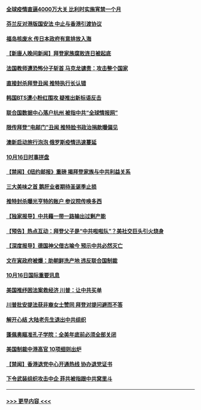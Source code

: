 #### [全球疫情直逼4000万大关 比利时实施宵禁一个月](../pages/prog202/a102965117.md?t=10172302) 
#### [芬兰反对港版国安法 中止与香港引渡协议](../pages/prog202/a102965157.md?t=10172302) 
#### [福岛核废水 传日本政府有意排放入海](../pages/prog202/a102965164.md?t=10172302) 
#### [【新唐人晚间新闻】拜登家族腐败连日被起底](../pages/prog202/a102965158.md?t=10172302) 
#### [法国教师遭恐怖分子斩首 马克龙谴责：攻击整个国家](../pages/prog202/a102965059.md?t=10172302) 
#### [直接封杀拜登丑闻 推特执行长认错](../pages/prog202/a102965049.md?t=10172302) 
#### [韩国BTS遭小粉红围攻 疑推出新标语反击](../pages/prog202/a102964922.md?t=10172302) 
#### [联合国数据中心落户杭州 被指中共“全球情报网”](../pages/prog202/a102964851.md?t=10172302) 
#### [限传拜登“电邮门”丑闻 推特脸书政治捐款曝偏见](../pages/prog202/a102964838.md?t=10172302) 
#### [澳新启动旅行泡泡 俄罗斯疫情迅速蔓延](../pages/prog202/a102964751.md?t=10172302) 
#### [10月16日时事拼盘](../pages/prog202/a102964894.md?t=10172302) 
#### [【禁闻】《纽约邮报》重磅 揭拜登家族与中共利益关系](../pages/prog202/a102964881.md?t=10172302) 
#### [三大美味之首 鹅肝业者期待圣诞季止损](../pages/prog202/a102964877.md?t=10172302) 
#### [推特封杀曝光亨特的账户 参议院传唤多西](../pages/prog202/a102964753.md?t=10172302) 
#### [【独家报导】中共藉一带一路输出过剩产能](../pages/prog202/a102964742.md?t=10172302) 
#### [【预告】热点互动：拜登父子是“中共啦啦队”？美社交巨头引火烧身](../pages/prog202/a102964713.md?t=10172302) 
#### [【深度报导】德国神父借古喻今 预示中共必然灭亡](../pages/prog202/a102964709.md?t=10172302) 
#### [文在寅政府被爆：助朝鲜洗产地 违反联合国制裁](../pages/prog202/a102964555.md?t=10172302) 
#### [10月16日国际重要讯息](../pages/prog202/a102964505.md?t=10172302) 
#### [美国推纾困法案救经济 川普：让中共买单](../pages/prog202/a102964509.md?t=10172302) 
#### [川普批安提法获非裔女士赞同 拜登对提问避而不答](../pages/prog202/a102964419.md?t=10172302) 
#### [解开心结 大陆老先生退出中共组织](../pages/prog202/a102964417.md?t=10172302) 
#### [蓬佩奥瞄准孔子学院：全美年底前必须全部关闭](../pages/prog202/a102964366.md?t=10172302) 
#### [美国制裁中港高官 10项细则出炉](../pages/prog202/a102964268.md?t=10172302) 
#### [【禁闻】香港退党中心开通热线 协办退党证书](../pages/prog202/a102964101.md?t=10172302) 
#### [下令武装组织攻击中企 菲共被指跟中共窝里斗](../pages/prog202/a102964185.md?t=10172302) 

----
#### [ >>> 更早内容 <<< ](../indexes/prog202-earlier.md)
